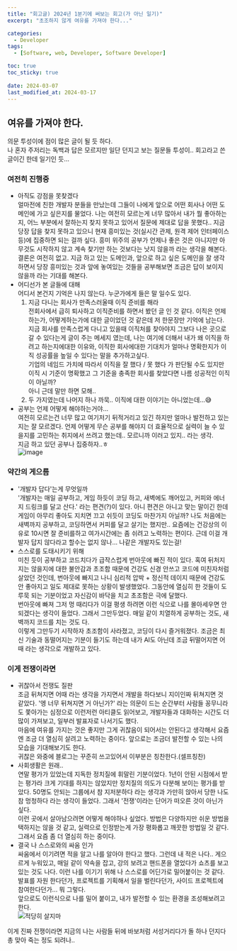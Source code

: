 ```yaml
---
title: "회고글) 2024년 1분기에 써보는 회고(가 아닌 일기)"
excerpt: "초조하지 않게 여유를 가져야 한다..."

categories:
  - Developer
tags:
  - [Software, web, Developer, Software Developer]

toc: true
toc_sticky: true
 
date: 2024-03-07
last_modified_at: 2024-03-17
---   
```


## 여유를 가져야 한다.
의문 투성이에 점이 많은 글이 될 듯 하다.     
나 혼자 주저리는 독백과 답은 모르지만 일단 던지고 보는 질문들 투성이.. 회고라고 쓴 글이긴 한데 일기인 듯...      

### 여전히 진행중
- 아직도 강점을 못찾겠다     
  얼마전에 친한 개발자 분들을 만났는데 그들이 나에게 앞으로 어떤 회사나 어떤 도메인에 가고 싶은지를 물었다. 나는 여전히 모르는게 너무 많아서 내가 뭘 좋아하는지, 어느 부분에서 잘하는지 찾지 못하고 있어서 질문에 제대로 답을 못했다.. 지금 당장 답을 찾지 못하고 있으니 현재 흥미있는 것(실시간 관제, 원격 제어 인터페이스 등)에 집중하면 되는 걸까 싶다. 흥미 위주의 공부가 언제나 좋은 것은 아니지만 아무것도 시작하지 않고 계속 찾기만 하는 것보다는 낫지 않을까 라는 생각을 해본다.    
  결론은 여전히 없고. 지금 하고 있는 도메인과, 앞으로 하고 싶은 도메인을 잘 생각하면서 당장 흥미있는 것과 앞에 놓여있는 것들을 공부해보면 조금은 답이 보이지 않을까 라는 기대를 해본다.    
- 어디선가 본 글들에 대해     
  어디서 본건지 기억은 나지 않는다. 누군가에게 들은 말 일수도 있다.      
  1. 지금 다니는 회사가 만족스러울때 이직 준비를 해라     
      전회사에서 급히 퇴사하고 이직준비를 하면서 봤던 글 인 것 같다. 이직은 언제하는가, 어떻게하는가에 대한 글이었던 것 같은데 저 한문장만 기억에 남는다. 지금 회사를 만족스럽게 다니고 있을때 이직처를 찾아야지 그보다 나은 곳으로 갈 수 있다는게 글이 주는 메세지 였는데, 나는 여기에 더해서 내가 왜 이직을 하려고 하는지에대한 이유와, 이직한 회사에대한 기대치가 얼마나 명확한지가 이직 성공률을 높일 수 있다는 말을 추가하고싶다.     
      기업의 네임드 가치에 따라서 이직을 잘 했다 / 못 했다 가 판단될 수도 있지만 이직 시 기준이 명확했고 그 기준을 충족한 회사를 찾았다면 나름 성공적인 이직이 아닐까?      
      아니 근데 말만 하면 모해..
  1. 두 가지였는데 나머지 하나 까묵.. 이직에 대한 이야기는 아니었는데...😅
- 공부는 언제 어떻게 해야하는거야...     
  여전히 모르는건 너무 많고 여기저기 뒤적거리고 있긴 하지만 얼마나 발전하고 있는지는 잘 모르겠다. 언제 어떻게 무슨 공부를 해야지 더 효율적으로 실력이 늘 수 있을지를 고민하는 취지에서 쓰려고 했는데.. 모르니까 이러고 있지.. 라는 생각.     
  지금 하고 있던 공부나 집중하자..ㅎ    
  ![image](https://github.com/sunmerrr/sunmerrr.github.io/assets/65106740/4c0b854e-a5f5-4dab-b96c-d417a95fd9f3)

### 약간의 게으름
- '개발자 답다'는게 무엇일까     
  '개발자는 매일 공부하고, 게임 하듯이 코딩 하고, 새벽에도 깨어있고, 커피와 에너지 드링크를 달고 산다.' 라는 편견(?)이 있다. 아니 편견은 아니고 맞는 말이긴 한데 게임이 아무리 좋아도 지치면 끄고 쉬듯이 코딩도 마찬가지 아닐까? 나도 처음에는 새벽까지 공부하고, 코딩하면서 커피를 달고 살기는 했지만.. 요즘에는 건강상의 이유로 10시면 잘 준비를하고 여가시간에는 좀 쉬려고 노력하는 편이다. 근데 이걸 개발자 답지 않다라고 할수는 없지 않나... 나같은 개발자도 있는걸!     
- 스스로를 도태시키기 위해     
  미친 듯이 공부하고 코드치다가 급작스럽게 번아웃에 빠진 적이 있다. 혹여 뒤처지지는 않을지에 대한 불안감과 초조함 때문에 건강도 신경 안쓰고 코드에 미친자처럼 살았던 것인데, 번아웃에 빠지고 나니 심리적 압박 + 정신적 데이지 때문에 건강도 안 좋아지고 일도 제대로 못하는 상황이 발생했었다. 그동안에 열심히 한 것들이 도루묵 되는 기분이었고 자신감이 바닥을 치고 초조함은 극에 달했다.     
  번아웃에 빠져 그저 멍 때리다가 이걸 평생 하려면 이런 식으로 나를 몰아세우면 안 되겠다는 생각이 들었다. 그래서 그만두었다. 매일 같이 치열하게 공부하는 것도, 새벽까지 코드를 치는 것도 다.    
  이렇게 그만두기 시작하자 초조함이 사라졌고, 코딩이 다시 즐거워졌다. 조금은 최신 기술과 동떨어지는 기분이 들기도 하는데 내가 AI도 아닌데 조금 뒤떨어지면 어때 라는 생각으로 개발하고 있다.    

### 이게 전쟁이라면
- 귀찮아서 전쟁도 질판      
  조금 뒤쳐지면 어때 라는 생각을 가지면서 개발을 하다보니 지이인짜 뒤쳐지면 것 같았다. '엥 너무 뒤쳐지면 거 아닌가?' 라는 의문이 드는 순간부터 사람들 꽁무니라도 쫓아가는 심정으로 이런저런 아티클도 읽어보고, 개발자들과 대화하는 시간도 더 많이 가져보고, 일부러 발표자로 나서기도 했다.     
  마음에 여유를 가지는 것은 좋지만 그게 귀찮음이 되어서는 안된다고 생각해서 요즘엔 조금 더 열심히 살려고 노력하는 중이다. 앞으로는 조금더 발전할 수 있는 나의 모습을 기대해보기도 한다.    
  귀찮은 와중에 블로그는 꾸준히 쓰고있어서 이부분은 칭찬한다.(셀프칭찬)    
- 사회생활은 원래..     
  연말 평가가 있었는데 지독한 정치질에 휘말린 기분이었다. 1년이 안된 시점에서 받는 평가라 크게 기대를 하지는 않았지만 정치질의 의도가 다분해 보이는 평가를 받았다. 50명도 안되는 그룹에서 참 지저분하다 라는 생각과 가만히 앉아서 당한 나도 참 멍청하다 라는 생각이 들었다. 그래서 '전쟁'이라는 단어가 떠오른 것이 아닌가 싶다.     
  이런 곳에서 살아남으려면 어떻게 해야하나 싶었다. 방법은 다양하지만 쉬운 방법을 택하지는 않을 것 같고, 실력으로 인정받는게 가장 평화롭고 깨끗한 방법일 것 같다. 그래서 요즘 좀 더 열심히 하는 중이다.    
- 결국 나 스스로와의 싸움 인가     
  싸움에서 이기려면 적을 알고 나를 알아야 한다고 했다. 그런데 내 적은 나다.. 게으르게 누워있고, 매일 같이 약속을 잡고, 강의 보려고 핸드폰을 열었다가 쇼츠를 보고 있는 것도 나다. 이런 나를 이기기 위해 나 스스로를 어딘가로 밀어붙이는 것 같다. 발표를 자원 한다던가, 프로젝트를 기획해서 일을 벌린다던가, 사이드 프로젝트에 참여한다던가... 뭐 그렇다.    
  앞으로도 이런식으로 나를 밀어 붙이고, 내가 발전할 수 있는 환경을 조성해보려고 한다.      
  ![적당히 살지마](https://github.com/sunmerrr/sunmerrr.github.io/assets/65106740/b2c8e35f-b41a-4253-bb13-0afb9273076a)
    
이게 진짜 전쟁이라면 지금의 나는 사람들 뒤에 바보처럼 서성거리다가 돌 하나 던지다 총 맞아 죽는  정도 되려나..      